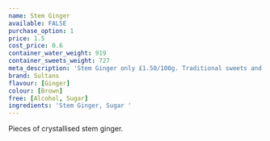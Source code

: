 ```yaml
---
name: Stem Ginger
available: FALSE
purchase_option: 1
price: 1.5
cost_price: 0.6
container_water_weight: 919
container_sweets_weight: 727
meta_description: 'Stem Ginger only £1.50/100g. Traditional sweets and more at Humbugs Confectionery Store. Specialists in satisfying your sweet tooth!'
brand: Sultans
flavour: [Ginger]
colour: [Brown]
free: [Alcohol, Sugar]
ingredients: 'Stem Ginger, Sugar '
---
```

Pieces of crystallised stem ginger.